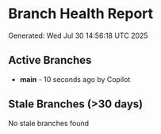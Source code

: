# Branch Health Report
Generated: Wed Jul 30 14:56:18 UTC 2025

## Active Branches
- **main** - 10 seconds ago by Copilot

## Stale Branches (>30 days)
No stale branches found
